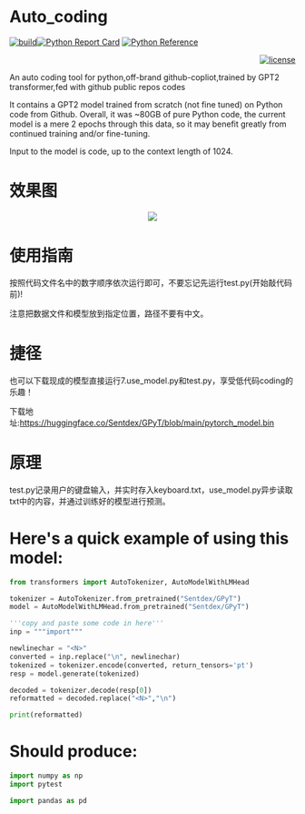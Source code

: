 # Auto_coding

[![build](https://github.com/yin1999/healthreport/actions/workflows/Build.yml/badge.svg)](https://github.com/yin1999/healthreport/actions/workflows/Build.yml)[![Python Report Card](https://goreportcard.com/badge/github.com/yin1999/healthreport)](https://goreportcard.com/report/github.com/yin1999/healthreport) [![Python Reference](https://pkg.go.dev/badge/github.com/yin1999/healthreport.svg)](https://pkg.go.dev/github.com/yin1999/healthreport)<p align="right">
  <a href="https://raw.githubusercontent.com/nonebot/nonebot2/master/LICENSE">
    <img src="https://img.shields.io/github/license/nonebot/nonebot2" alt="license">
  </a>
</p>

An auto coding tool for python,off-brand github-copliot,trained by GPT2 transformer,fed with github public repos codes

It contains a GPT2 model trained from scratch (not fine tuned) on Python code from Github. Overall, it was ~80GB of pure Python code, the current model is a mere 2 epochs through this data, so it may benefit greatly from continued training and/or fine-tuning.

Input to the model is code, up to the context length of 1024.

# 效果图
<p align="center">
  <a>
    <img src="https://raw.githubusercontent.com/pzy2000/Auto_coding/master/album/GPT-2.png">
  </a>
</p>

# 使用指南

按照代码文件名中的数字顺序依次运行即可，不要忘记先运行test.py(开始敲代码前)!

注意把数据文件和模型放到指定位置，路径不要有中文。

# 捷径
也可以下载现成的模型直接运行7.use_model.py和test.py，享受低代码coding的乐趣！

下载地址:https://huggingface.co/Sentdex/GPyT/blob/main/pytorch_model.bin

# 原理
test.py记录用户的键盘输入，并实时存入keyboard.txt，use_model.py异步读取txt中的内容，并通过训练好的模型进行预测。

# Here's a quick example of using this model:
```python
from transformers import AutoTokenizer, AutoModelWithLMHead

tokenizer = AutoTokenizer.from_pretrained("Sentdex/GPyT")
model = AutoModelWithLMHead.from_pretrained("Sentdex/GPyT")

'''copy and paste some code in here'''
inp = """import"""

newlinechar = "<N>"
converted = inp.replace("\n", newlinechar)
tokenized = tokenizer.encode(converted, return_tensors='pt')
resp = model.generate(tokenized)

decoded = tokenizer.decode(resp[0])
reformatted = decoded.replace("<N>","\n")

print(reformatted)
```
# Should produce:
```python
import numpy as np
import pytest

import pandas as pd
```
